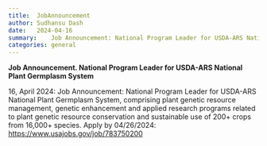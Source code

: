 ```yaml
---
title:	JobAnnouncement   
author:	Sudhansu Dash  
date:	2024-04-16  
summary:	Job Announcement: National Program Leader for USDA-ARS National Plant Germplasm System.  
categories: general    
---
```


**Job Announcement.  National Program Leader for USDA-ARS National Plant Germplasm System**  

16, April 2024: Job Announcement: National Program Leader for USDA-ARS National Plant Germplasm System, comprising plant genetic resource management, genetic enhancement and applied research programs related to plant genetic resource conservation and sustainable use of 200+ crops from 16,000+ species. Apply by 04/26/2024: https://www.usajobs.gov/job/783750200  






